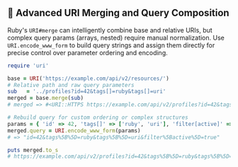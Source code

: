 ## 🔄 Advanced URI Merging and Query Composition

Ruby's `URI#merge` can intelligently combine base and relative URIs, but complex query params (arrays, nested) require manual normalization. Use `URI.encode_www_form` to build query strings and assign them directly for precise control over parameter ordering and encoding.

```ruby
require 'uri'

base = URI('https://example.com/api/v2/resources/')
# Relative path and raw query parameters
sub   = '../profiles?id=42&tags[]=ruby&tags[]=uri'
merged = base.merge(sub)
# merged => #<URI::HTTPS https://example.com/api/v2/profiles?id=42&tags%5B%5D=ruby&tags%5B%5D=uri>

# Rebuild query for custom ordering or complex structures
params = { 'id' => 42, 'tags[]' => ['ruby', 'uri'], 'filter[active]' => true }
merged.query = URI.encode_www_form(params)
# => "id=42&tags%5B%5D=ruby&tags%5B%5D=uri&filter%5Bactive%5D=true"

puts merged.to_s
# https://example.com/api/v2/profiles?id=42&tags%5B%5D=ruby&tags%5B%5D=uri&filter%5Bactive%5D=true
```